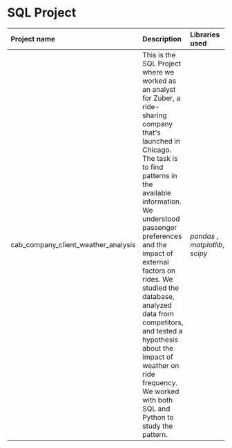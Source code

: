 
# SQL Project

| Project name | Description | Libraries used | 
| :---------------------- | :---------------------- | :---------------------- |
| cab_company_client_weather_analysis |  This is the SQL Project where we worked as an analyst for Zuber, a ride-sharing company that's launched in Chicago. The task is to find patterns in the available information. We understood passenger preferences and the impact of external factors on rides. We studied the database, analyzed data from competitors, and tested a hypothesis about the impact of weather on ride frequency. We worked with both SQL and Python to study the pattern.  | *pandas* , *matplotlib*, *scipy*|